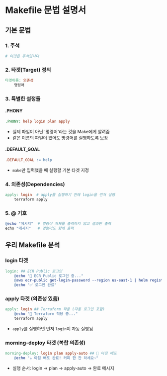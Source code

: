 # Makefile 문법 설명서

## 기본 문법

### 1. 주석
```makefile
# 이것은 주석입니다
```

### 2. 타겟(Target) 정의
```makefile
타겟이름: 의존성
	명령어
```

### 3. 특별한 설정들

#### .PHONY
```makefile
.PHONY: help login plan apply
```
- 실제 파일이 아닌 '명령어'라는 것을 Make에게 알려줌
- 같은 이름의 파일이 있어도 명령어를 실행하도록 보장

#### .DEFAULT_GOAL
```makefile
.DEFAULT_GOAL := help
```
- `make`만 입력했을 때 실행할 기본 타겟 지정

### 4. 의존성(Dependencies)
```makefile
apply: login  # apply를 실행하기 전에 login을 먼저 실행
	terraform apply
```

### 5. @ 기호
```makefile
@echo "메시지"  # 명령어 자체를 출력하지 않고 결과만 출력
echo "메시지"   # 명령어도 함께 출력
```

## 우리 Makefile 분석

### login 타겟
```makefile
login: ## ECR Public 로그인
	@echo "🔐 ECR Public 로그인 중..."
	@aws ecr-public get-login-password --region us-east-1 | helm registry login --username AWS --password-stdin public.ecr.aws
	@echo "✅ 로그인 완료"
```

### apply 타겟 (의존성 있음)
```makefile
apply: login ## Terraform 적용 (자동 로그인 포함)
	@echo "🚀 Terraform 적용 중..."
	terraform apply
```
- `apply`를 실행하면 먼저 `login`이 자동 실행됨

### morning-deploy 타겟 (복합 의존성)
```makefile
morning-deploy: login plan apply-auto ## 🌅 아침 배포
	@echo "☕ 아침 배포 완료! 커피 한 잔 하세요~"
```
- 실행 순서: login → plan → apply-auto → 완료 메시지

